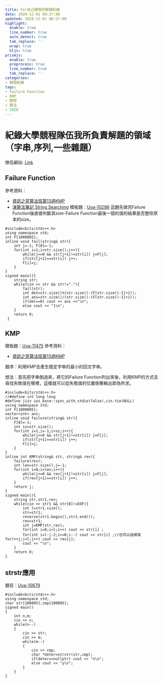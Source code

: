 ```yaml
---
title: For自己競程的解題紀錄
date: 2020-12-01 00:27:00
updated: 2020-12-01 00:27:00
highlight:
  enable: true
  line_number: true
  auto_detect: true
  tab_replace: ''
  wrap: true
  hljs: true
prismjs:
  enable: true
  preprocess: true
  line_number: true
  tab_replace: ''
categories: 
- 競程紀錄
tags: 
- Failure Function
- KMP
- 競程
- 算法
- 2020
---  
```


# 紀錄大學競程隊伍我所負責解題的領域（字串,序列,一些雜題）
隊伍網站: [Link](https://ntnu-import-magic.github.io/)
## Failure Function
參考資料：
* [資訊之芽算法班第13週KMP](https://www.csie.ntu.edu.tw/~sprout/algo2018/)
* [演算法筆記 String Searching](https://web.ntnu.edu.tw/~algo/Substring.html#2)
模板題：[Uva-10298](https://onlinejudge.org/index.php?option=onlinejudge&page=show_problem&problem=1239)
這題先做完Failure Function後直接判斷其size-Failure Function最後一個的值的結果是否整除原本的size。
```cpp=
#include<bits/stdc++.h>
using namespace std; 
int F[1000005];
inline void fail(string& str){	
	int j=-1; F[0]=-1;
	for(int i=1;i<str.size();i++){
		while(j>=0 && str[j+1]!=str[i]) j=F[j];
		if(str[j+1]==str[i]) j++;
		F[i]=j;
	}
}
signed main(){
	string str;
	while(cin >> str && str!="."){
		fail(str);
		int det=str.size()%(str.size()-(F[str.size()-1]+1));
		int ans=str.size()/(str.size()-(F[str.size()-1]+1));
		if(det==0) cout << ans <<"\n";
		else cout << "1\n";
	}
	return 0;
 } 
```
## KMP
模板題：[Uva-11475](https://onlinejudge.org/index.php?option=onlinejudge&Itemid=8&page=show_problem&problem=2470)
參考資料：
* [資訊之芽算法班第13週KMP](https://www.csie.ntu.edu.tw/~sprout/algo2018/)

題序：利用KMP去產生既定字串的最小的回文字串。

想法：首先把字串倒過來，將它的Failure Function列出來後，利用KMP的方式去尋找失敗值在哪裡，這樣就可以從失敗值的位置倒著輸出即為所求。
```cpp=
#include<bits/stdc++.h>
//#define int long long
#define jizz ios_base::sync_with_stdio(false),cin.tie(NULL)
using namespace std;
int F[1000005];
vector<int> ans;
inline void failure(string& str){
    F[0]=-1;
    int sz=str.size();
    for(int i=1,j=-1;i<sz;i++){
        while(j>=0 && str[j+1]!=str[i]) j=F[j];
        if(str[j+1]==str[i]) j++;
        F[i]=j;
    }
} 
inline int KMP(string& str, string& rev){
    failure(rev);
    int len=str.size(),j=-1;
    for(int i=0;i<len;i++){
        while(j>=0 && rev[j+1]!=str[i]) j=F[j];
        if(rev[j+1]==str[i]) j++;
    }
    return j;
}
signed main(){
    string str,str1,rev;
    while(cin >> str1 && str[0]!=EOF){
        int l=str1.size();
        str=str1;
        reverse(str1.begin(),str1.end());
        rev=str1;
        int j=KMP(str,rev);
        for(int i=0;i<l;i++) cout << str[i] ;
        for(int i=l-j-2;i>=0;i--) cout << str[i] ;//也可以這樣寫for(++j;j<l;j++) cout << rev[j];
        cout << "\n";
    }
    return 0;
}
```
## strstr應用
題目：[Uva-10679](https://onlinejudge.org/index.php?option=onlinejudge&page=show_problem&problem=1620)
```cpp=
#include<bits/stdc++.h>
using namespace std;
char str[100005],cmp[100005];
signed main()
{
	int n,m;
	cin >> n;
	while(n--)
	{
		cin >> str;
		cin >> m;
		while(m--)
		{
			cin >> cmp;
			char *deter=strstr(str,cmp);
			if(deter==nullptr) cout << "n\n";
			else cout << "y\n";  
		}
	}
} 
```
